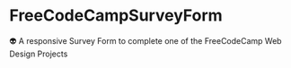 # FreeCodeCampSurveyForm
👽 A responsive Survey Form to complete one of the FreeCodeCamp Web Design Projects
